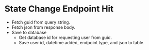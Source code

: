 # State Change Endpoint Hit
- Fetch guid from query string.
- Fetch json from response body.
- Save to database
    - Get database id for requesting user from guid.
    - Save user id, datetime added, endpoint type, and json to table.